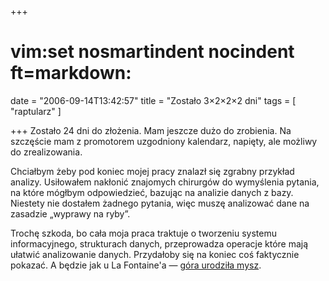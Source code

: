 +++
# vim:set nosmartindent nocindent ft=markdown:
date = "2006-09-14T13:42:57"
title = "Zostało 3×2×2×2 dni"
tags = [ "raptularz" ]

+++
Zostało 24 dni do złożenia. Mam jeszcze dużo do zrobienia. Na szczęście mam z
promotorem uzgodniony kalendarz, napięty, ale możliwy do zrealizowania.

<!--more-->

Chciałbym żeby pod koniec mojej pracy znalazł się zgrabny przykład analizy.
Usiłowałem nakłonić znajomych chirurgów do wymyślenia pytania, na które
mógłbym odpowiedzieć, bazując na analizie danych z bazy. Niestety nie dostałem
żadnego pytania, więc muszę analizować dane na zasadzie „wyprawy na ryby”.

Trochę szkoda, bo cała moja praca traktuje o tworzeniu systemu informacyjnego,
strukturach danych, przeprowadza operacje które mają ułatwić analizowanie
danych. Przydałoby się na koniec coś faktycznie pokazać. A będzie jak u La
Fontaine'a — [góra urodziła
mysz](http://www.gajdaw.pl/wiersze/jean_de_la_fontaine/gora_i_mysz.html).
